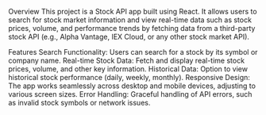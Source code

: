 Overview
This project is a Stock API app built using React. It allows users to search for stock market information and view real-time data such as stock prices, volume, and performance trends by fetching data from a third-party stock API (e.g., Alpha Vantage, IEX Cloud, or any other stock market API).

Features
Search Functionality: Users can search for a stock by its symbol or company name.
Real-time Stock Data: Fetch and display real-time stock prices, volume, and other key information.
Historical Data: Option to view historical stock performance (daily, weekly, monthly).
Responsive Design: The app works seamlessly across desktop and mobile devices, adjusting to various screen sizes.
Error Handling: Graceful handling of API errors, such as invalid stock symbols or network issues.
